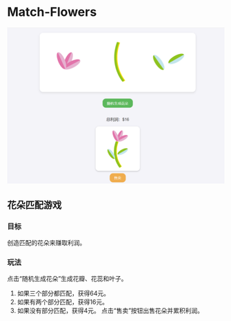 # Match-Flowers
![image](https://github.com/GoLinnn/Match-Flowers/blob/main/img/preview.png)
## 花朵匹配游戏  
### 目标
创造匹配的花朵来赚取利润。  
### 玩法
点击“随机生成花朵”生成花瓣、花蕊和叶子。 
1. 如果三个部分都匹配，获得64元。 
2. 如果有两个部分匹配，获得16元。 
3. 如果没有部分匹配，获得4元。 
点击“售卖”按钮出售花朵并累积利润。 
